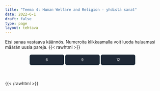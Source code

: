 ```yaml
---
title: "Teema 4: Human Welfare and Religion - yhdistä sanat"
date: 2022-6-1
draft: false
type: page
layout: tehtava
---
```

Etsi sanaa vastaava käännös. Numeroita klikkaamalla voit luoda haluamasi määrän uusia pareja.
{{< rawhtml >}}
<div id="nappulat">
    <button id="kuusi">
    6
    </button>
    <button id="yhdeksän">
    9
    </button>
    <button id="kakstoista">
    12
    </button>
    </div>
<div id="tehtava" class="grid grid-cols-2">
 <div><ul id="terms"> </ul></div>
 <div><ul id="defs"> </ul></div>

</div>


<script> 
 
 //Execute a JavaScript immediately after a page has been loaded
window.onload = function() {

  //Data for terms and definitions. This can be stored in a separate .js file, in a JSON file or here in the main file
   var data = {
    terms: [{
     index: 0, text: 'avustus, tuki, etu'
}, { index: 1, text: 'viranomaiset'
}, { index: 2, text: 'kansalainen'
}, { index: 3, text: 'kansalaisuus'
}, { index: 4, text: 'lapsilisä'
}, { index: 5, text: 'lastenkoti'
}, { index: 6, text: 'päiväkoti'
}, { index: 7, text: 'vammaistuki'
}, { index: 8, text: 'tasa-arvo'
}, { index: 9, text: 'asunnottomuus'
}, { index: 10, text: 'asumistuki'
}, { index: 11, text: 'tulot'
}, { index: 12, text: 'tulovero'
}, { index: 13, text: 'terveydenhuolto'
}, { index: 14, text: 'vammaiset'
}, { index: 15, text: 'äitiyspakkaus'
}, { index: 16, text: 'köyhyys'
}, { index: 17, text: 'asukas'
}, { index: 18, text: 'jäädä eläkkeelle'
}, { index: 19, text: 'eläkeläinen'
}, { index: 20, text: 'vanhus'
}, { index: 21, text: 'palvelutalo'
}, { index: 22, text: 'sairauspäiväraha'
}, { index: 23, text: 'sosiaaliturva'
}, { index: 24, text: 'elintaso'
}, { index: 25, text: 'opintotuki'
}, { index: 26, text: 'avustus, valtionapu'
}, { index: 27, text: 'vanhukset'
}, { index: 28, text: 'työttömyyskorvaus'
}, { index: 29, text: 'hyvinvointivaltio'
}, { index: 30, text: 'siviilivihkiminen'
}, { index: 31, text: 'rekisteröity parisuhde'
}, { index: 32, text: 'avoliitto'
}, { index: 33, text: 'elatusapu'
}, { index: 34, text: 'huoltajuus'
}, { index: 35, text: 'avioero'
}, { index: 36, text: 'yhteishuoltajuus'
}, { index: 37, text: 'olla avoliitossa, asua yhdessä'
}, { index: 38, text: 'avioliitto'
}, { index: 39, text: 'avioehto'
}, { index: 40, text: 'ateismi'
}, { index: 41, text: 'kaste'
}, { index: 42, text: 'siunata'
}, { index: 43, text: 'ehtoollinen'
}, { index: 44, text: 'ripille pääsy'
}, { index: 45, text: 'isonen'
}, { index: 46, text: 'seurakunta (kirkkoväki)'
}, { index: 47, text: 'usko'
}, { index: 48, text: 'paasto'
}, { index: 49, text: 'virsi'
}, { index: 50, text: 'messu'
}, { index: 51, text: 'seurakunta'
}, { index: 52, text: 'rukoilla'
}, { index: 53, text: 'rukous'
}, { index: 54, text: 'saarnata'
}, { index: 55, text: 'Prometheus-leiri'
}, { index: 56, text: 'uskonto'
}, { index: 57, text: 'uskonnollinen'
}, { index: 58, text: 'pyhä'
}, { index: 59, text: 'maallinen'
}, { index: 60, text: 'saarna'
}, { index: 61, text: 'jumalanpalvelus'
},
    ],
    definitions: [{
     index: 0, text: 'allowance / benefit'
}, { index: 1, text: 'authorities'
}, { index: 2, text: 'citizen'
}, { index: 3, text: 'citizenship / nationality'
}, { index: 4, text: 'child benefit'
}, { index: 5, text: 'children’s home'
}, { index: 6, text: 'day care centre, kindergarten'
}, { index: 7, text: 'disability benefit'
}, { index: 8, text: 'equality'
}, { index: 9, text: 'homelessness'
}, { index: 10, text: 'housing benefit'
}, { index: 11, text: 'income'
}, { index: 12, text: 'income tax'
}, { index: 13, text: 'health care'
}, { index: 14, text: 'individuals with special needs'
}, { index: 15, text: 'maternity package'
}, { index: 16, text: 'poverty'
}, { index: 17, text: 'resident'
}, { index: 18, text: 'retire'
}, { index: 19, text: 'retiree / old age pensioner'
}, { index: 20, text: 'senior citizen'
}, { index: 21, text: 'sheltered housing'
}, { index: 22, text: 'sickness allowance'
}, { index: 23, text: 'social security'
}, { index: 24, text: 'standard of living'
}, { index: 25, text: 'student grant'
}, { index: 26, text: 'subsidy'
}, { index: 27, text: 'the elderly'
}, { index: 28, text: 'unemployment benefit'
}, { index: 29, text: 'welfare state'
}, { index: 30, text: 'civil ceremony'
}, { index: 31, text: 'civil partnership'
}, { index: 32, text: 'cohabitation'
}, { index: 33, text: 'child support'
}, { index: 34, text: 'custody'
}, { index: 35, text: 'divorce'
}, { index: 36, text: 'joint custody'
}, { index: 37, text: 'live together'
}, { index: 38, text: 'marriage'
}, { index: 39, text: 'prenuptial agreement'
}, { index: 40, text: 'atheism'
}, { index: 41, text: 'baptism / christening'
}, { index: 42, text: 'bless'
}, { index: 43, text: 'communion'
}, { index: 44, text: 'confirmation'
}, { index: 45, text: 'confirmation camp group leader'
}, { index: 46, text: 'congregation'
}, { index: 47, text: 'faith'
}, { index: 48, text: 'fast, fasting'
}, { index: 49, text: 'hymn'
}, { index: 50, text: 'mass'
}, { index: 51, text: 'parish'
}, { index: 52, text: 'pray'
}, { index: 53, text: 'prayer'
}, { index: 54, text: 'preach'
}, { index: 55, text: 'Prometheus camp'
}, { index: 56, text: 'religion'
}, { index: 57, text: 'religious'
}, { index: 58, text: 'sacred'
}, { index: 59, text: 'secular'
}, { index: 60, text: 'sermon'
}, { index: 61, text: 'service'
      },

    ],
    //this creates matches for indexes. This is a sort of an Answer Sheet
    pairs: {
      0: 0,
      1: 1,
      2: 2,
      3: 3,
      4: 4,
      5: 5,
      6: 6,
      7: 7,
      8: 8,
      9: 9,
      10: 10,
      11: 11,
      12: 12,
      13: 13,
      14: 14,
      15: 15,
      16: 16,
      17: 17,
      18: 18,
      19: 19,
      20: 20,
      21: 21,
      22: 22,
      23: 23,
      24: 24,
      25: 25,
      26: 26,
      27: 27,
      28: 28,
      29: 29,
      30: 30,
      31: 31,
      32: 32,
      33: 33,
      34: 34,
      35: 35,
      36: 36,
      37: 37,
      38: 38,
      39: 39,
      40: 40,
      41: 41,
      42: 42,
      43: 43,
      44: 44,
      45: 45,
      46: 46,
      47: 47,
      48: 48,
      49: 49,
      50: 50,
      51: 51,
      52: 52,
      53: 53,
      54: 54,
      55: 55,
      56: 56,
      57: 57,
      58: 58,
      59: 59,
      60: 60,
      61: 61,
    }
  };
    
for (var a=[],i=0;i<62;++i) a[i]=i;

function shufflee(array) {
  var tmp, current, top = array.length;
  if(top) while(--top) {
    current = Math.floor(Math.random() * (top + 1));
    tmp = array[current];
    array[current] = array[top];
    array[top] = tmp;
  }
  return array;
}

a = shufflee(a);
  

  var selectedTerm = null, //to make sure none is selected onload
    selectedDef = null,
    termsContainer = document.querySelector("#terms"), //list of terms
    defsContainer = document.querySelector("#defs"); //list of definitions

  //This function takes two arguments, that is one term and one def to compare if they match. It returns True or False after compairing values of the "pairs" object property.     
  function isMatch(termIndex, defIndex) {
    return data.pairs[termIndex] === defIndex;
  }

  //This function adds HTML elements and content to the specified container (UL).
  function createListHTML(list, container) {
    container.innerHTML = ""; //first, clean up any existing LI elements
    for (var i = 0; i < 62; i++) {
      container.innerHTML = container.innerHTML + "<li data-index='" + list[i]["index"] + "'>" + "<span>" + list[i]["text"] + "</span>" + "</li>";

    }
  }

function addCSS(css){
  var elem=document.createElement('style');
  if(elem.styleSheet && !elem.sheet)elem.styleSheet.cssText=css;
  else elem.appendChild(document.createTextNode(css));
  document.getElementsByTagName('head')[0].appendChild(elem); 
}

  createListHTML(data.terms, termsContainer);
  createListHTML(data.definitions, defsContainer);

  //listen for a "click" event on a list of Terms and store the clicked object in the target object
  termsContainer.addEventListener("click", function(e) {
    var target = e.target.parentNode;
    if (target.className === "score")
      return;
    var termIndex = Number(target.getAttribute("data-index"));
    //the condition is that only one LI can be selected
    if (selectedTerm !== null && selectedTerm !== termIndex) {
      termsContainer.querySelector("li[data-index='" + selectedTerm + "']").removeAttribute("data-selected");
    }

    //deletion of the decoration
    if (target.hasAttribute("data-selected")) {
      target.removeAttribute("data-selected");
      selectedTerm = null;
    }
    //selecting on click	
    else {
      target.setAttribute("data-selected", true);
      selectedTerm = termIndex;
    }

    if (selectedTerm !== null && selectedDef !== null) {
      var term = document.querySelector("#terms [data-index='" + selectedTerm + "']");
      var def = document.querySelector("#defs [data-index='" + selectedDef + "']");
      if (isMatch(selectedTerm, selectedDef)) {
				term.className = "score";
        def.className = "score";
  			numero++;
   			term.style.order = (numero);
   			def.style.order = (numero);
            }
      selectedTerm = null;
      selectedDef = null;
      term.removeAttribute("data-selected");
      def.removeAttribute("data-selected");
			    }
  })

  defsContainer.addEventListener("click", function(e) {
    var target = e.target.parentNode;
    if (target.className === "score")
      return;
    var defIndex = Number(target.getAttribute("data-index"));
    var defText = Number(target.getAttribute("data-index"))

    if (selectedDef !== null && selectedDef !== defIndex) {
      defsContainer.querySelector("li[data-index='" + selectedDef + "']").removeAttribute("data-selected");
    }

    if (target.hasAttribute("data-selected"))
      target.removeAttribute("data-selected");
    else
      target.setAttribute("data-selected", true);
    selectedDef = Number(target.getAttribute("data-index"));
    if (selectedTerm !== null && selectedDef !== null) {
      //var term = document.querySelector("#terms [data-index='"+selectedTerm+"']");
      var term = termsContainer.querySelector("[data-index='" + selectedTerm + "']");
      //var def = document.querySelector("#defs [data-index='"+selectedDef+"']");
      var def = defsContainer.querySelector("[data-index='" + selectedDef + "']");
      if (isMatch(selectedTerm, selectedDef)) {
				term.className = "score";
        def.className = "score";
  			numero++;
   			term.style.order = (numero);
   			def.style.order = (numero);
       }
      
      selectedTerm = null; //poista napautusten valinta
      selectedDef = null; //poista napautusten valinta
      term.removeAttribute("data-selected");
      def.removeAttribute("data-selected");
    }
  })

  function shuffle() {
    randomSort(data.terms)
    randomSort(data.definitions)
    createListHTML(data.terms, termsContainer)
    createListHTML(data.definitions, defsContainer)
    addCSS("div#tehtava li[data-index]{display: none;}")
    addCSS("div#tehtava li[data-index='" + a[0] + "']{display: flex;}")
		addCSS("div#tehtava li[data-index='" + a[1] + "']{display: flex;}")
    addCSS("div#tehtava li[data-index='" + a[2] + "']{display: flex;}")
    addCSS("div#tehtava li[data-index='" + a[3] + "']{display: flex;}")
    addCSS("div#tehtava li[data-index='" + a[4] + "']{display: flex;}")
    addCSS("div#tehtava li[data-index='" + a[5] + "']{display: flex;}")
  }
  
    function shuffle9() {
    randomSort(data.terms)
    randomSort(data.definitions)
    createListHTML(data.terms, termsContainer)
    createListHTML(data.definitions, defsContainer)
		addCSS("div#tehtava li[data-index]{display: none;}")
    addCSS("div#tehtava li[data-index='" + a[0] + "']{display: flex;}")
		addCSS("div#tehtava li[data-index='" + a[1] + "']{display: flex;}")
    addCSS("div#tehtava li[data-index='" + a[2] + "']{display: flex;}")
    addCSS("div#tehtava li[data-index='" + a[3] + "']{display: flex;}")
    addCSS("div#tehtava li[data-index='" + a[4] + "']{display: flex;}")
    addCSS("div#tehtava li[data-index='" + a[5] + "']{display: flex;}")
    addCSS("div#tehtava li[data-index='" + a[6] + "']{display: flex;}")
    addCSS("div#tehtava li[data-index='" + a[7] + "']{display: flex;}")
    addCSS("div#tehtava li[data-index='" + a[8] + "']{display: flex;}")
  }
  
      function shuffle12() {
    randomSort(data.terms)
    randomSort(data.definitions)
    createListHTML(data.terms, termsContainer)
    createListHTML(data.definitions, defsContainer)
addCSS("div#tehtava li[data-index]{display: none;}")
    addCSS("div#tehtava li[data-index='" + a[0] + "']{display: flex;}")
		addCSS("div#tehtava li[data-index='" + a[1] + "']{display: flex;}")
    addCSS("div#tehtava li[data-index='" + a[2] + "']{display: flex;}")
    addCSS("div#tehtava li[data-index='" + a[3] + "']{display: flex;}")
    addCSS("div#tehtava li[data-index='" + a[4] + "']{display: flex;}")
    addCSS("div#tehtava li[data-index='" + a[5] + "']{display: flex;}")
    addCSS("div#tehtava li[data-index='" + a[6] + "']{display: flex;}")
    addCSS("div#tehtava li[data-index='" + a[7] + "']{display: flex;}")
    addCSS("div#tehtava li[data-index='" + a[8] + "']{display: flex;}")
    addCSS("div#tehtava li[data-index='" + a[9] + "']{display: flex;}")
		addCSS("div#tehtava li[data-index='" + a[10] + "']{display: flex;}")
    addCSS("div#tehtava li[data-index='" + a[11] + "']{display: flex;}")
    addCSS("div#tehtava li[data-index='" + a[12] + "']{display: flex;}")
  }
  
  
  function randomSort(array) {
    var currentIndex = array.length,
      temporaryValue, randomIndex;

    // While there remain elements to shuffle...

    while (currentIndex !== 0) {

      // Pick a remaining element...
      randomIndex = Math.floor(Math.random() * currentIndex);
      currentIndex -= 1;

      // And swap it with the current element. SWAP
      temporaryValue = array[currentIndex];
      array[currentIndex] = array[randomIndex];
      array[randomIndex] = temporaryValue;
    }

    return array;
  }

  shuffle(); 
  
  document.getElementById("kuusi").addEventListener("click", function() {
        shuffle();
        a = shufflee(a);
      }   
       )
  document.getElementById("yhdeksän").addEventListener("click", function() {
        shuffle9();
        a = shufflee(a);
      }   
       )
  document.getElementById("kakstoista").addEventListener("click", function() {
        shuffle12();
        a = shufflee(a);
      }   
       )
       
  }

var numero = 0;

</script>

<style>

div#tehtava {
  overflow: hidden;
}

div#tehtava ul {
  list-style: none;
  font-size: 0.75em;
}

div#tehtava ul#terms {
  display: flex;
  flex-direction: column;
}

div#tehtava ul#defs {
  display: flex;
  flex-direction: column;
}

div#tehtava ul#terms li {
  background: #1F2937;
  color: #ffffff;
}

div#tehtava ul#defs li {
  color: #000000
}

div#tehtava li {
  float: left;
  height: 4em;
  margin-right: 10px;
  margin-left: 10px;
  background: white;
  text-align: center;
  cursor: pointer;
  border-radius: 0;
  -webkit-box-shadow: 0 5px 10px 2px rgba(0, 0, 0, 1);
  box-shadow: 0 3px 5px 1px #000;
}

div#tehtava li:hover {
  transform: scale(1.05, 1.05);
  -webkit-box-shadow: 0 2px 10px 0 rgba(0, 0, 0, 1);
  box-shadow: 0 2px 10px 0 rgba(0, 0, 0, 1);
}

div#tehtava li[data-selected] {
  transform: scale(1.05, 1.05);
  box-shadow: 0 1px 3px 0px rgba(0, 0, 0, 0.75);
  outline: 4px solid #00A0DF;
}

div#tehtava ul li span {
  width: 100%;
  height: 100%;
  display: flex;
  align-items: center;
  justify-content: center;
  transform: none;
  transition: opacity 0.2s ease-out;
}

div#tehtava span:hover {
  transform: none;
}

.score {
  background: none!important;
  box-shadow: none;
  color: #fff!important;
  background: #00A0DF!important;
  border-radius: 15px;
}

.score:hover {
  cursor: default;
  transform: none;
  box-shadow: none;
}

.fadeOut li span {
  transition: opacity 0.25s ease-out;
  opacity: 0;
}

.fadeOut li {
  transition: transform .5s ease-out;
  transform: rotateX(360deg);
}

div#nappulat{
  display: flex;
  justify-content: center;
}

div#nappulat button{
    font-family: inherit;
    text-align: center;
    border: 1px solid transparent;
    width: 10em;
    height: 3em;
    margin: 0.2em;
    margin-bottom: 0.5em;
    border-width: 1px;
    border-radius: 5px;
    font-size: 0.8em;
    background: #1f2937;
    border-color: #051D29;
    color: #ffffff;
}
</style>

{{< /rawhtml >}}